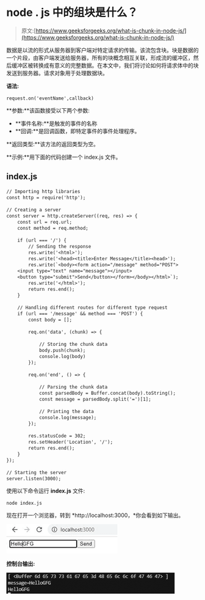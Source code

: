 # node . js 中的组块是什么？

> 原文:[https://www.geeksforgeeks.org/what-is-chunk-in-node-js/](https://www.geeksforgeeks.org/what-is-chunk-in-node-js/)

数据是以流的形式从服务器到客户端对特定请求的传输。该流包含块。块是数据的一个片段，由客户端发送给服务器，所有的块概念相互关联，形成流的缓冲区，然后缓冲区被转换成有意义的完整数据。在本文中，我们将讨论如何将请求体中的块发送到服务器。请求对象用于处理数据块。

**语法:**

```
request.on('eventName',callback)
```

**参数:**该函数接受以下两个参数:

*   **事件名称:**是触发的事件的名称
*   **回调:**是回调函数，即特定事件的事件处理程序。

**返回类型:**该方法的返回类型为空。

**示例:**用下面的代码创建一个 index.js 文件。

## index.js

```
// Importing http libraries
const http = require('http');

// Creating a server
const server = http.createServer((req, res) => {
    const url = req.url;
    const method = req.method;

    if (url === '/') {
        // Sending the response
        res.write('<html>');
        res.write('<head><title>Enter Message</title><head>');
        res.write(`<body><form action="/message" method="POST">
    <input type="text" name="message"></input>
    <button type="submit">Send</button></form></body></html>`);
        res.write('</html>');
        return res.end();
    }

    // Handling different routes for different type request
    if (url === '/message' && method === 'POST') {
        const body = [];

        req.on('data', (chunk) => {

            // Storing the chunk data
            body.push(chunk);
            console.log(body)
        });

        req.on('end', () => {

            // Parsing the chunk data
            const parsedBody = Buffer.concat(body).toString();
            const message = parsedBody.split('=')[1];

            // Printing the data
            console.log(message);
        });

        res.statusCode = 302;
        res.setHeader('Location', '/');
        return res.end();
    }
});

// Starting the server
server.listen(3000);
```

使用以下命令运行 **index.js** 文件:

```
node index.js
```

现在打开一个浏览器，转到 *http://localhost:3000，*你会看到如下输出。

![](img/b55bba7885a262a1aa172a397ba8783a.png)

**控制台输出:**

![](img/cf5a93effc4d11f815b18f9d41e501e1.png)